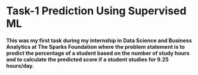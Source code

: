 # Task-1 Prediction Using Supervised ML
#### This was my first task during my internship in Data Science and Business Analytics at The Sparks Foundation where the problem statement is to predict the percentage of a student based on the number of study hours and to calculate the predicted score if a student studies for 9.25 hours/day.

